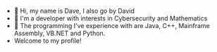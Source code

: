 - 👋 Hi, my name is Dave, I also go by David
- 👀 I'm a developer with interests in Cybersecurity and Mathematics
- 🌱 The programming I've experience with are Java, C++, Mainframe Assembly, VB.NET and Python. 
- Welcome to my profile!
<!---
dave0196/dave0196 is a ✨ special ✨ repository because its `README.md` (this file) appears on your GitHub profile.
You can click the Preview link to take a look at your changes.
--->
